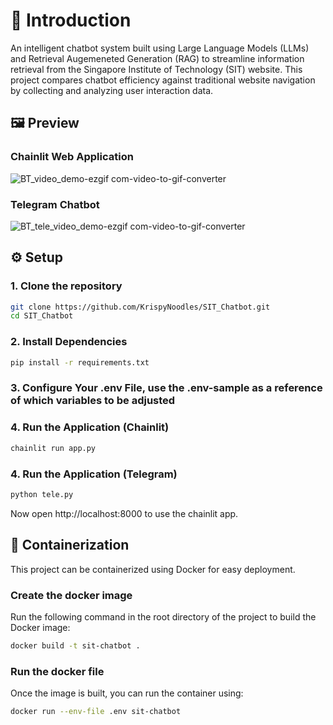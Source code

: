 # 📂 Introduction
An intelligent chatbot system built using Large Language Models (LLMs) and Retrieval Augemeneted Generation (RAG) to streamline information retrieval from the Singapore Institute of Technology (SIT) website. This project compares chatbot efficiency against traditional website navigation by collecting and analyzing user interaction data.

## 🖼️ Preview
### Chainlit Web Application
![BT_video_demo-ezgif com-video-to-gif-converter](https://github.com/user-attachments/assets/29d011f5-52d0-4bad-a1a4-fb0a2524ad57)

### Telegram Chatbot
![BT_tele_video_demo-ezgif com-video-to-gif-converter](https://github.com/user-attachments/assets/69070d7d-71f9-47ae-ab84-8a4faa63476b)

## ⚙️ Setup
### 1. Clone the repository

``` bash
git clone https://github.com/KrispyNoodles/SIT_Chatbot.git
cd SIT_Chatbot
```

### 2. Install Dependencies

``` bash
pip install -r requirements.txt
```

### 3. Configure Your .env File, use the .env-sample as a reference of which variables to be adjusted

### 4. Run the Application (Chainlit)

``` bash
chainlit run app.py
```

### 4. Run the Application (Telegram)

``` bash
python tele.py
```

Now open http://localhost:8000 to use the chainlit app.

## 🐳 Containerization
This project can be containerized using Docker for easy deployment.

### Create the docker image
Run the following command in the root directory of the project to build the Docker image:

``` bash
docker build -t sit-chatbot .
```

### Run the docker file
Once the image is built, you can run the container using:

``` bash
docker run --env-file .env sit-chatbot
```
